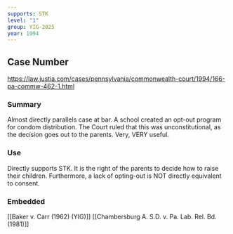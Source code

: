 ```yaml
---
supports: STK
level: "1"
group: YIG-2025
year: 1994
---
```

## Case Number

https://law.justia.com/cases/pennsylvania/commonwealth-court/1994/166-pa-commw-462-1.html

### Summary

Almost directly parallels case at bar. A school created an opt-out program for condom distribution. The Court ruled that this was unconstitutional, as the decision goes out to the parents. Very, VERY useful.

### Use

Directly supports STK. It is the right of the parents to decide how to raise their children. Furthermore, a lack of opting-out is NOT directly equivalent to consent.

### Embedded

[[Baker v. Carr (1962) (YIG)]]
[[Chambersburg A. S.D. v. Pa. Lab. Rel. Bd. (1981)]]

